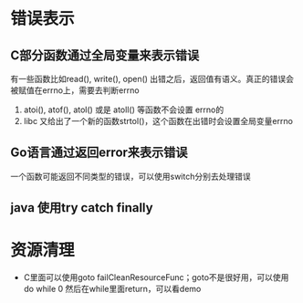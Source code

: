 
# 错误表示
## C部分函数通过全局变量来表示错误
有一些函数比如read(), write(), open() 出错之后，返回值有语义。真正的错误会被赋值在errno上，需要去判断errno
1. atoi(), atof(), atol() 或是 atoll() 等函数不会设置 errno的
2. libc 又给出了一个新的函数strtol()，这个函数在出错时会设置全局变量errno

## Go语言通过返回error来表示错误
一个函数可能返回不同类型的错误，可以使用switch分别去处理错误

## java 使用try catch finally


# 资源清理

- C里面可以使用goto failCleanResourceFunc；goto不是很好用，可以使用do while 0 然后在while里面return，可以看demo
